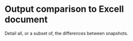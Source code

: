 # Output comparison to Excell document
Detail all, or a subset of, the differences between snapshots.